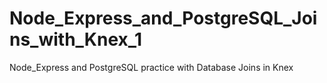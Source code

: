 # Node_Express_and_PostgreSQL_Joins_with_Knex_1
Node_Express and PostgreSQL practice with Database Joins in Knex
